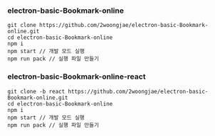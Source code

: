 ### electron-basic-Bookmark-online

```
git clone https://github.com/2woongjae/electron-basic-Bookmark-online.git
cd electron-basic-Bookmark-online
npm i
npm start // 개발 모드 실행
npm run pack // 실행 파일 만들기
```

### electron-basic-Bookmark-online-react

```
git clone -b react https://github.com/2woongjae/electron-basic-Bookmark-online.git
cd electron-basic-Bookmark-online
npm i
npm start // 개발 모드 실행
npm run pack // 실행 파일 만들기
```

